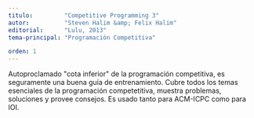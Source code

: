 ```yaml
---
titulo:         "Competitive Programming 3"
autor:          "Steven Halim &amp; Felix Halim"
editorial:      "Lulu, 2013"
tema-principal: "Programación Competitiva"

orden: 1
---
```

Autoproclamado "cota inferior" de la programación competitiva, es seguramente una buena guía de entrenamiento. Cubre todos los temas esenciales de la programación competetitiva, muestra problemas, soluciones y provee consejos. Es usado tanto para ACM-ICPC como para IOI.